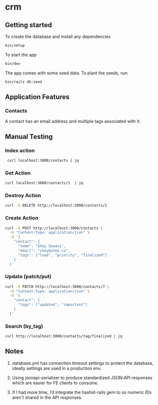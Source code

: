 # crm

## Getting started

To create the database and install any dependencies

```bash
bin/setup
```

To start the app

```bash
bin/dev
```

The app comes with some seed data. To plant the seeds, run:

```bash
bin/rails db:seed
```

## Application Features

### Contacts

A contact has an email address and multiple tags associated with it.

## Manual Testing

### Index action

```bash
 curl localhost:3000/contacts | jq
```

### Get Action

```bash
curl localhost:3000/contacts/1  | jq
```

### Destroy Action

```bash
curl -X DELETE http://localhost:3000/contacts/1
```

### Create Action

```bash
curl -X POST http://localhost:3000/contacts \
  -H "Content-Type: application/json" \
  -d '{
    "contact": {
      "name": "Shey Sewani",
      "email": "shey@shey.ca",
      "tags": ["lead", "priority", "finalized"]
    }
  }'
```

### Update (patch/put)

```bash
curl -X PATCH http://localhost:3000/contacts/7 \
  -H "Content-Type: application/json" \
  -d '{
    "contact": {
      "tags": ["updated", "important"]
    }
  }'
```

### Search (by_tag)

```bash
curl http://localhost:3000/contacts/tag/finalized | jq
```

## Notes

1. database.yml has connection timeout settings to protect the database, ideally settings are used in a production env.

1. Using jsonapi-serializer to produce standardized JSON:API responses which are easier for FE clients to consume.

1. If I had more time, I’d integrate the hashid-rails gem to so numeric IDs aren't shared in the API responses.
